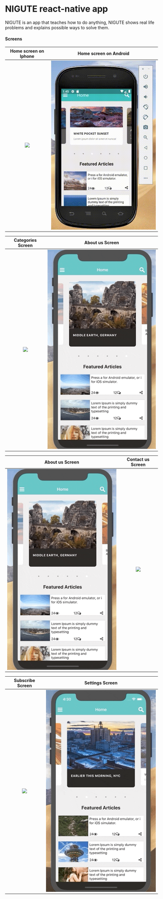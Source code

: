 # NIGUTE react-native app

NIGUTE is an app that teaches how to do anything, NIGUTE shows real life problems and explains possible ways to solve them.

#### Screens

|                Home screen on Iphone                 |                Home screen on Android                 |
| :--------------------------------------------------: | :---------------------------------------------------: |
| ![](src/app/assets/screenshots/homePageOnIphone.gif) | ![](src/app/assets/screenshots/homePageOnAndroid.gif) |


|               Categories Screen                |               About us Screen               |
| :--------------------------------------------: | :-----------------------------------------: |
| ![](src/app/assets/screenshots/categories.gif) | ![](src/app/assets/screenshots/aboutus.gif) |




|               About us Screen               |               Contact us Screen               |
| :-----------------------------------------: | :-------------------------------------------: |
| ![](src/app/assets/screenshots/aboutus.gif) | ![](src/app/assets/screenshots/contactus.gif) |


|               Subscribe Screen                |               Settings Screen                |
| :-------------------------------------------: | :------------------------------------------: |
| ![](src/app/assets/screenshots/subscribe.gif) | ![](src/app/assets/screenshots/settings.gif) |

